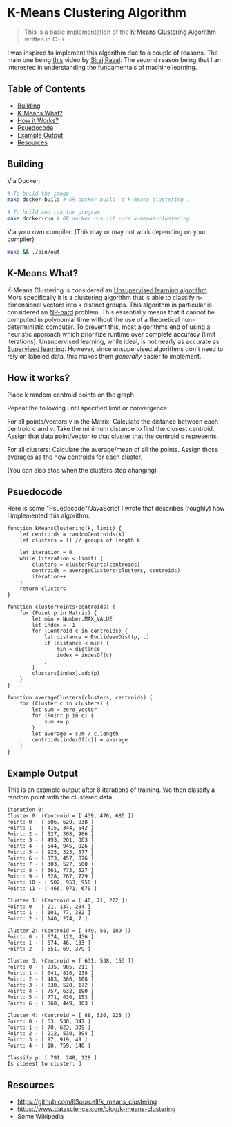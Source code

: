 # K-Means Clustering Algorithm

> This is a basic implementation of the [K-Means Clustering Algorithm](https://en.wikipedia.org/wiki/K-means_clustering) written in C++.

I was inspired to implement this algorithm due to a couple of reasons. The main one being [this](https://www.youtube.com/watch?v=9991JlKnFmk) video by [Siraj Raval](https://twitter.com/sirajraval). The second reason being that I am interested in understanding the fundamentals of machine learning.

## Table of Contents
- [Building](#building)
- [K-Means What?](#k-means-what?)
- [How it Works?](#how-it-works?)
- [Psuedocode](#psuedocode)
- [Example Output](#example-output)
- [Resources](#resources)

## Building

Via Docker:
```bash
# To build the image
make docker-build # OR docker build -t k-means-clustering .

# To build and run the program
make docker-run # OR docker run -it --rm k-means-clustering
```

Via your own compiler:
(This may or may not work depending on your compiler)
```bash
make && ./bin/out
```

## K-Means What?

K-Means Clustering is considered an [Unsupervised learning algorithm](https://en.wikipedia.org/wiki/Unsupervised_learning). More specifically it is a clustering algorithm that is able to classify n-dimensional vectors into k distinct groups. This algorithm in particular is considered an [NP-hard](https://en.wikipedia.org/wiki/NP-hardness) problem. This essentially means that it cannot be computed in polynomial time without the use of a theoretical non-deterministic computer. To prevent this, most algorithms end of using a heuristic approach which prioritize runtime over complete accuracy (limit iterations). Unsupervised learning, while ideal, is not nearly as accurate as [Supervised learning](https://en.wikipedia.org/wiki/Supervised_learning). However, since unsupervised algorithms don't need to rely on labeled data, this makes them *generally* easier to implement. 

## How it works?

Place k random centroid points on the graph.

Repeat the following until specified limit or convergence:

For all points/vectors v in the Matrix:
Calculate the distance between each centroid c and v.
Take the minimum distance to find the closest centroid.
Assign that data point/vector to that cluster that the centroid c represents.

For all clusters:
Calculate the average/mean of all the points.
Assign those averages as the new centroids for each cluster.

(You can also stop when the clusters stop changing)

## Psuedocode

Here is some "Psuedocode"/JavaScript I wrote that describes (roughly) how I implemented this algorithm:

```JS
function kMeansClustering(k, limit) {
    let centroids = randomCentroids(k)
    let clusters = [] // groups of length k

    let iteration = 0
    while (iteration < limit) {
        clusters = clusterPoints(centroids)
        centroids = averageClusters(clusters, centroids)
        iteration++
    }
    return clusters
}

function clusterPoints(centroids) {
    for (Point p in Matrix) {
        let min = Number.MAX_VALUE
        let index = -1
        for (Centroid c in centroids) {
            let distance = EuclideanDist(p, c)
            if (distance < min) {
                min = distance
                index = indesOf(c)
            }
        }
        clusters[index].add(p)
    }
}

function averageClusters(clusters, centroids) {
    for (Cluster c in clusters) {
        let sum = zero_vector
        for (Point p in c) {
            sum += p
        }
        let average = sum / c.length
        centroids[indexOf(c)] = average
    }
}

```

## Example Output

This is an example output after 8 iterations of training. We then classify a random point with the clustered data.

```
Iteration 8: 
Cluster 0: (Centroid = [ 439, 476, 685 ])
Point: 0 - [ 506, 620, 838 ]
Point: 1 - [ 415, 344, 542 ]
Point: 2 - [ 527, 308, 966 ]
Point: 3 - [ 493, 201, 883 ]
Point: 4 - [ 544, 945, 826 ]
Point: 5 - [ 925, 323, 577 ]
Point: 6 - [ 373, 457, 876 ]
Point: 7 - [ 303, 527, 500 ]
Point: 8 - [ 361, 773, 527 ]
Point: 9 - [ 328, 267, 729 ]
Point: 10 - [ 502, 953, 956 ]
Point: 11 - [ 466, 971, 670 ]

Cluster 1: (Centroid = [ 40, 71, 222 ])
Point: 0 - [ 21, 137, 284 ]
Point: 1 - [ 101, 77, 382 ]
Point: 2 - [ 140, 274, 7 ]

Cluster 2: (Centroid = [ 449, 56, 189 ])
Point: 0 - [ 674, 122, 436 ]
Point: 1 - [ 674, 46, 133 ]
Point: 2 - [ 551, 69, 379 ]

Cluster 3: (Centroid = [ 631, 538, 153 ])
Point: 0 - [ 935, 985, 211 ]
Point: 1 - [ 641, 816, 238 ]
Point: 2 - [ 483, 386, 108 ]
Point: 3 - [ 830, 520, 172 ]
Point: 4 - [ 757, 632, 190 ]
Point: 5 - [ 771, 430, 153 ]
Point: 6 - [ 860, 449, 303 ]

Cluster 4: (Centroid = [ 88, 520, 225 ])
Point: 0 - [ 63, 530, 347 ]
Point: 1 - [ 70, 623, 339 ]
Point: 2 - [ 212, 530, 394 ]
Point: 3 - [ 97, 919, 49 ]
Point: 4 - [ 18, 759, 140 ]

Classify p: [ 791, 248, 128 ]
Is closest to cluster: 3
```

## Resources

- https://github.com/llSourcell/k_means_clustering
- https://www.datascience.com/blog/k-means-clustering
- Some Wikipedia